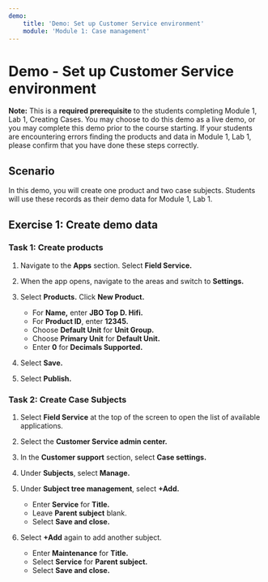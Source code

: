 ```yaml
---
demo:
    title: 'Demo: Set up Customer Service environment'
    module: 'Module 1: Case management'
---
```


# Demo - Set up Customer Service environment

**Note:** This is a **required prerequisite** to the students completing Module 1, Lab 1, Creating Cases. You may choose to do this demo as a live demo, or you may complete this demo prior to the course starting. If your students are encountering errors finding the products and data in Module 1, Lab 1, please confirm that you have done these steps correctly. 

## Scenario 

In this demo, you will create one product and two case subjects. Students will use these records as their demo data for Module 1, Lab 1.

## Exercise 1: Create demo data

### Task 1: Create products

1. Navigate to the **Apps** section. Select **Field Service.**

1. When the app opens, navigate to the areas and switch to **Settings.**

1. Select **Products.** Click **New Product.**
    - For **Name,** enter **JBO Top D. Hifi.**
    - For **Product ID**, enter **12345.**
    - Choose **Default Unit** for **Unit Group.**
    - Choose **Primary Unit** for **Default Unit.**
    - Enter **0** for **Decimals Supported.**
 
1. Select **Save.**

1. Select **Publish.**

### Task 2: Create Case Subjects 

1. Select **Field Service** at the top of the screen to open the list of available applications.

1. Select the **Customer Service admin center.**

1. In the **Customer support** section, select **Case settings.**

1. Under **Subjects**, select **Manage.**

1. Under **Subject tree management**, select **+Add.**
    - Enter **Service** for **Title.**
    - Leave **Parent subject** blank. 
    - Select **Save and close.**

1. Select **+Add** again to add another subject.
    - Enter **Maintenance** for **Title.**
    - Select **Service** for **Parent subject.**
    - Select **Save and close.**


